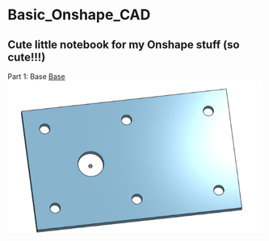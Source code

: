 # Basic_Onshape_CAD
## Cute little notebook for my Onshape stuff (so cute!!!)
Part 1: Base
[Base](https://cvilleschools.onshape.com/documents/b7f59dcac0633dd6a51cf67c/w/f829e1386e8839178e00dad1/e/706d8a15176f86e16b580eed)
![base](images/yes.jpg)
